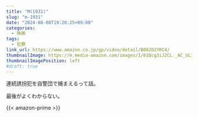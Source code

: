 ```yaml
---
title: "M(1931)"
slug: "m-1931"
date: "2024-08-08T19:20:25+09:00"
categories:
  - 映画
tags:
  - 犯罪
link_url: https://www.amazon.co.jp/gp/video/detail/B08JD2YRC4/
thumbnailImage: https://m.media-amazon.com/images/I/61Qcg3iJ2CL._AC_UL320_.jpg
thumbnailImagePosition: left
#draft: true
---
```

連続誘拐犯を自警団で捕まえるって話。
<!--more-->
最後がよくわからない。

{{< amazon-prime >}}

